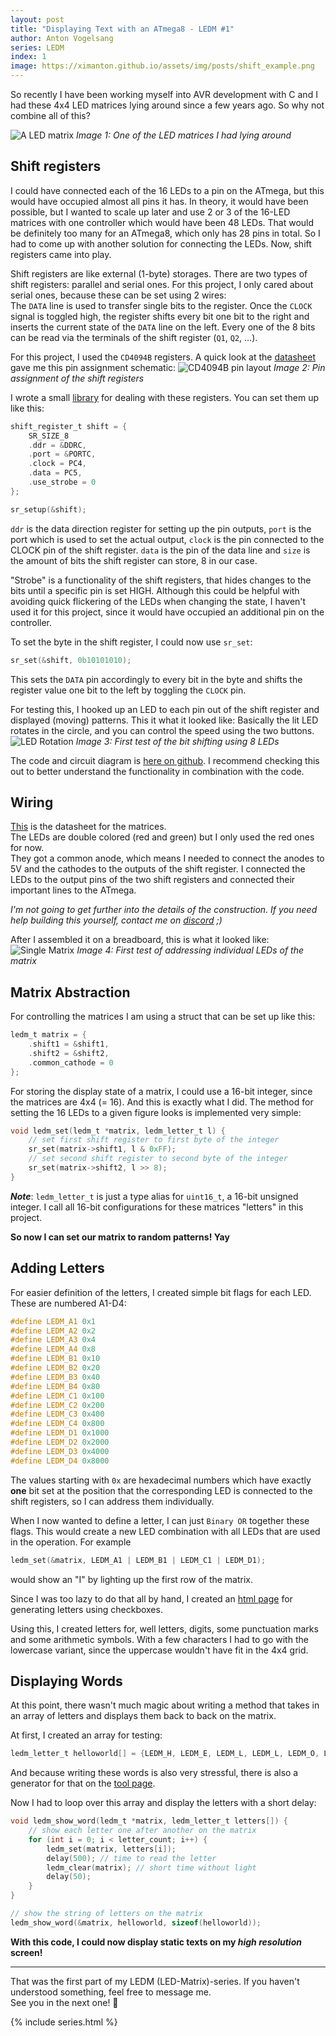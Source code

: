 ```yaml
---
layout: post
title: "Displaying Text with an ATmega8 - LEDM #1"
author: Anton Vogelsang
series: LEDM
index: 1
image: https://ximanton.github.io/assets/img/posts/shift_example.png
---
```


So recently I have been working myself into AVR development with C and I had these 4x4 LED matrices lying around
since a few years ago. So why not combine all of this?

![A LED matrix](/assets/img/posts/ledm.jpg)
*Image 1: One of the LED matrices I had lying around*

## Shift registers
I could have connected each of the 16 LEDs to a pin on the ATmega, but this would have occupied almost all
pins it has. In theory, it would have been possible, but I wanted to scale up later and use 2 or 3 of the 16-LED matrices
with one controller which would have been 48 LEDs. That would be definitely too many for an ATmega8, which only has 28
pins in total. So I had to come up with another solution for connecting the LEDs.
Now, shift registers came into play.

Shift registers are like external (1-byte) storages. There are two types of shift registers:
parallel and serial ones. For this project, I only cared about serial ones, because these can be set using 2 wires:  
The `DATA` line is used to transfer single bits to the register. Once the `CLOCK` signal is toggled high,
the register shifts every bit one bit to the right and inserts the current state of the `DATA` line
on the left. Every one of the 8 bits can be read via the terminals of the shift register (`Q1`, `Q2`, ...).

For this project, I used the `CD4094B` registers. A quick look at the
[datasheet](https://www.ti.com/lit/ds/symlink/cd4094b.pdf) gave me this pin assignment schematic:
![CD4094B pin layout](/assets/img/posts/CD4094B_layout.png)
*Image 2: Pin assignment of the shift registers*

I wrote a small [library](https://github.com/xImAnton/avrstuff/blob/main/include/libshift.h) for dealing with these registers.
You can set them up like this:
```c
shift_register_t shift = {
    SR_SIZE_8
    .ddr = &DDRC,
    .port = &PORTC,
    .clock = PC4,
    .data = PC5,
    .use_strobe = 0
};

sr_setup(&shift);
```

`ddr` is the data direction register for setting up the pin outputs,
`port` is the port which is used to set the actual output,
`clock` is the pin connected to the CLOCK pin of the shift register.
`data` is the pin of the data line and
`size` is the amount of bits the shift register can store, 8 in our case.

"Strobe" is a functionality of the shift registers, that hides changes to the bits until a specific
pin is set HIGH. Although this could be helpful with avoiding quick flickering of the LEDs when
changing the state, I haven't used it for this project, since it would have occupied an additional pin on the controller.

To set the byte in the shift register, I could now use `sr_set`:
```c
sr_set(&shift, 0b10101010);
```

This sets the `DATA` pin accordingly to every bit in the byte and shifts the
register value one bit to the left by toggling the `CLOCK` pin.

For testing this, I hooked up an LED to each pin out of the shift register and displayed (moving) patterns.
This it what it looked like: Basically the lit LED rotates in the circle, and you can control the speed using the two buttons.
![LED Rotation](/assets/img/posts/shift_example.png)
*Image 3: First test of the bit shifting using 8 LEDs*

The code and circuit diagram is [here on github](https://github.com/xImAnton/avrstuff/tree/main/led_rotation_speed).
I recommend checking this out to better understand the functionality in combination with the code.

## Wiring
[This](https://www.pollin.de/productdownloads/D120748D.PDF) is the datasheet for the matrices.  
The LEDs are double colored (red and green) but I only used the red ones for now.  
They got a common anode, which means I needed to connect the anodes to 5V and the cathodes to the
outputs of the shift register.
I connected the LEDs to the output pins of the two shift registers and connected their important lines to the ATmega.

*I'm not going to get further into the details of the construction. If you need help building this yourself, contact me on [discord](#contact) ;)*

After I assembled it on a breadboard, this is what it looked like:
![Single Matrix](/assets/img/posts/ledm_single.png)
*Image 4: First test of addressing individual LEDs of the matrix*

## Matrix Abstraction
For controlling the matrices I am using a struct that can be set up like this:
```c
ledm_t matrix = {
    .shift1 = &shift1,
    .shift2 = &shift2,
    .common_cathode = 0
};
```

For storing the display state of a matrix, I could use a 16-bit integer, since the matrices are 4x4 (= 16).
And this is exactly what I did. The method for setting the 16 LEDs to a given figure looks is implemented very simple:
```c
void ledm_set(ledm_t *matrix, ledm_letter_t l) {
    // set first shift register to first byte of the integer
    sr_set(matrix->shift1, l & 0xFF);
    // set second shift register to second byte of the integer
    sr_set(matrix->shift2, l >> 8);
}
```

***Note***: `ledm_letter_t` is just a type alias for `uint16_t`, a 16-bit unsigned integer. I call all
16-bit configurations for these matrices "letters" in this project.

**So now I can set our matrix to random patterns! Yay**

## Adding Letters
For easier definition of the letters, I created simple bit flags for each LED. These are numbered A1-D4:
```c
#define LEDM_A1 0x1
#define LEDM_A2 0x2
#define LEDM_A3 0x4
#define LEDM_A4 0x8
#define LEDM_B1 0x10
#define LEDM_B2 0x20
#define LEDM_B3 0x40
#define LEDM_B4 0x80
#define LEDM_C1 0x100
#define LEDM_C2 0x200
#define LEDM_C3 0x400
#define LEDM_C4 0x800
#define LEDM_D1 0x1000
#define LEDM_D2 0x2000
#define LEDM_D3 0x4000
#define LEDM_D4 0x8000
```

The values starting with `0x` are hexadecimal numbers which have exactly **one** bit set at the position
that the corresponding LED is connected to the shift registers, so I can 
address them individually.

When I now wanted to define a letter, I can just `Binary OR` together these flags.
This would create a new LED combination with all LEDs that are used in the operation.
For example
```c
ledm_set(&matrix, LEDM_A1 | LEDM_B1 | LEDM_C1 | LEDM_D1);
```
would show an "I" by lighting up the first row of the matrix.

Since I was too lazy to do that all by hand, I created an [html page](matrix_utils.html) for generating letters
using checkboxes.

Using this, I created letters for, well letters, digits, some punctuation marks and some arithmetic symbols.
With a few characters I had to go with the lowercase variant, since the uppercase wouldn't have fit in the 4x4 grid.

## Displaying Words
At this point, there wasn't much magic about writing a method that takes in an array of letters and displays them
back to back on the matrix.

At first, I created an array for testing:
```c
ledm_letter_t helloworld[] = {LEDM_H, LEDM_E, LEDM_L, LEDM_L, LEDM_O, LEDM_COMMA, LEDM_SPACE, LEDM_W, LEDM_O, LEDM_R, LEDM_L, LEDM_D, LEDM_EXCLAMATION, LEDM_SPACE}; // HELLO, WORLD!
```
And because writing these words is also very stressful, there is also a generator for that on the [tool page](matrix_utils.html).

Now I had to loop over this array and display the letters with a short delay:
```c
void ledm_show_word(ledm_t *matrix, ledm_letter_t letters[]) {
    // show each letter one after another on the matrix
    for (int i = 0; i < letter_count; i++) {
        ledm_set(matrix, letters[i]);
        delay(500); // time to read the letter
        ledm_clear(matrix); // short time without light
        delay(50);
    }
}

// show the string of letters on the matrix
ledm_show_word(&matrix, helloworld, sizeof(helloworld));
```

__With this code, I could now display static texts on my *high resolution* screen!__

---

That was the first part of my LEDM (LED-Matrix)-series.
If you haven't understood something, feel free to message me.  
See you in the next one! 👋

{% include series.html %}
